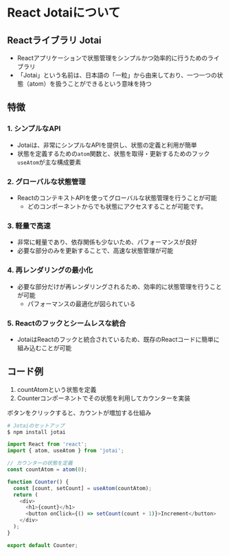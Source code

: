 # React Jotaiについて
## Reactライブラリ Jotai
- Reactアプリケーションで状態管理をシンプルかつ効率的に行うためのライブラリ
- 「Jotai」という名前は、日本語の「一粒」から由来しており、一つ一つの状態（atom）を扱うことができるという意味を持つ

## 特徴
### 1. シンプルなAPI
- Jotaiは、非常にシンプルなAPIを提供し、状態の定義と利用が簡単
- 状態を定義するための`atom`関数と、状態を取得・更新するためのフック`useAtom`が主な構成要素

### 2. グローバルな状態管理
- ReactのコンテキストAPIを使ってグローバルな状態管理を行うことが可能
    - どのコンポーネントからでも状態にアクセスすることが可能です。

### 3. 軽量で高速
- 非常に軽量であり、依存関係も少ないため、パフォーマンスが良好
- 必要な部分のみを更新することで、高速な状態管理が可能

### 4. 再レンダリングの最小化
- 必要な部分だけが再レンダリングされるため、効率的に状態管理を行うことが可能
    - パフォーマンスの最適化が図られている

### 5. Reactのフックとシームレスな統合
- JotaiはReactのフックと統合されているため、既存のReactコードに簡単に組み込むことが可能

## コード例
1. countAtomという状態を定義
2. Counterコンポーネントでその状態を利用してカウンターを実装

ボタンをクリックすると、カウントが増加する仕組み

```sh
# Jotaiのセットアップ
$ npm install jotai
```

```js
import React from 'react';
import { atom, useAtom } from 'jotai';

// カウンターの状態を定義
const countAtom = atom(0);

function Counter() {
  const [count, setCount] = useAtom(countAtom);
  return (
    <div>
      <h1>{count}</h1>
      <button onClick={() => setCount(count + 1)}>Increment</button>
    </div>
  );
}

export default Counter;

```